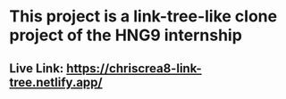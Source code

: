 # This project is a link-tree-like clone project of the HNG9 internship

## Live Link: https://chriscrea8-link-tree.netlify.app/

